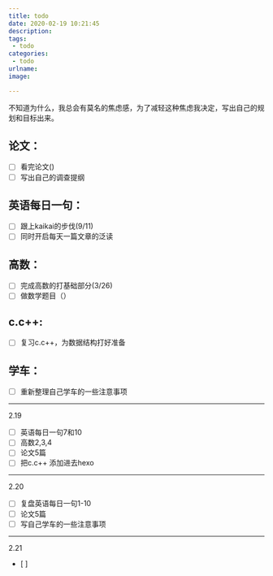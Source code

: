 ```yaml
---
title: todo
date: 2020-02-19 10:21:45
description:
tags:
 - todo
categories:
 - todo
urlname:
image:

---
```

不知道为什么，我总会有莫名的焦虑感，为了减轻这种焦虑我决定，写出自己的规划和目标出来。
<!--more-->
## 论文：
- [ ] 看完论文()
- [ ] 写出自己的调查提纲

## 英语每日一句：
- [ ] 跟上kaikai的步伐(9/11)
- [ ] 同时开启每天一篇文章的泛读

## 高数：
- [ ] 完成高数的打基础部分(3/26)
- [ ] 做数学题目（）

## c.c++:
- [ ] 复习c.c++，为数据结构打好准备

## 学车：
- [ ] 重新整理自己学车的一些注意事项

---
2.19
- [ ] 英语每日一句7和10
- [ ] 高数2,3,4
- [ ] 论文5篇
- [ ] 把c.c++ 添加进去hexo

---
2.20 
- [ ] 复盘英语每日一句1-10
- [ ] 论文5篇
- [ ] 写自己学车的一些注意事项

---
2.21
- [ ]
